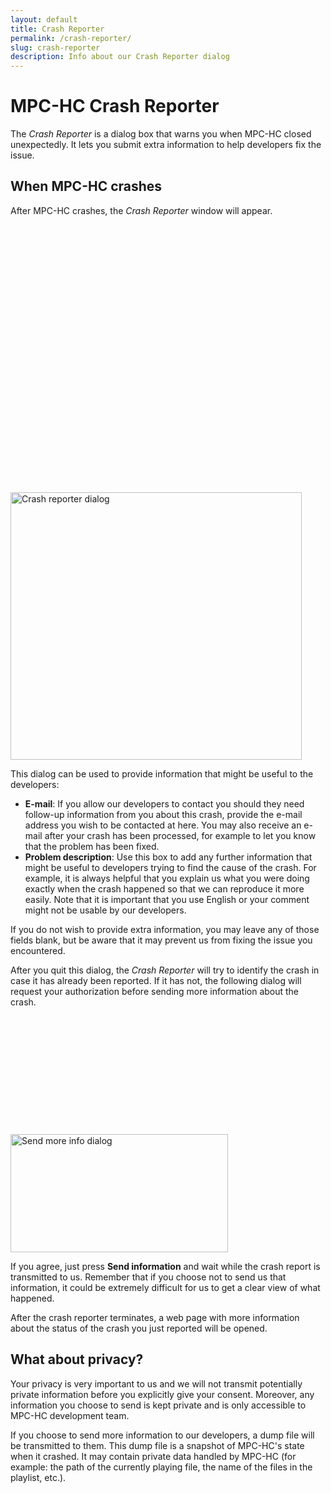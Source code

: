 ```yaml
---
layout: default
title: Crash Reporter
permalink: /crash-reporter/
slug: crash-reporter
description: Info about our Crash Reporter dialog
---
```


# MPC-HC Crash Reporter

The *Crash Reporter* is a dialog box that warns you when MPC-HC closed unexpectedly.
It lets you submit extra information to help developers fix the issue.


## When MPC-HC crashes

After MPC-HC crashes, the *Crash Reporter* window will appear.

<img class="img-responsive defer" src="data:image/gif;base64,R0lGODlhAQABAAAAACH5BAEKAAEALAAAAAABAAEAAAICTAEAOw==" data-src="/assets/img/crash-reporter/crash_reporter.png" width="466" height="428" alt="Crash reporter dialog">
<noscript><img class="img-responsive" src="/assets/img/crash-reporter/crash_reporter.png" width="466" height="428" alt="Crash reporter dialog"></noscript>

This dialog can be used to provide information that might be useful to the developers:

* **E-mail**: If you allow our developers to contact you should they need follow-up information from you about this crash, provide the e-mail address you wish to be contacted at here. You may also receive an e-mail after your crash has been processed, for example to let you know that the problem has been fixed.
* **Problem description**: Use this box to add any further information that might be useful to developers trying to find the cause of the crash. For example, it is always helpful that you explain us what you were doing exactly when the crash happened so that we can reproduce it more easily. Note that it is important that you use English or your comment might not be usable by our developers.

If you do not wish to provide extra information, you may leave any of those fields blank, but be aware that it may prevent us from fixing the issue you encountered.

After you quit this dialog, the *Crash Reporter* will try to identify the crash in case it has already been reported. If it has not, the following dialog will request your authorization before sending more information about the crash.

<img class="img-responsive defer" src="data:image/gif;base64,R0lGODlhAQABAAAAACH5BAEKAAEALAAAAAABAAEAAAICTAEAOw==" data-src="/assets/img/crash-reporter/send_more_info.png" width="348" height="189" alt="Send more info dialog">
<noscript><img class="img-responsive" src="/assets/img/crash-reporter/send_more_info.png" width="348" height="189" alt="Send more info dialog"></noscript>

If you agree, just press **Send information** and wait while the crash report is transmitted to us. Remember that if you choose not to send us that information, it could be extremely difficult for us to get a clear view of what happened.

After the crash reporter terminates, a web page with more information about the status of the crash you just reported will be opened.

## What about privacy?

Your privacy is very important to us and we will not transmit potentially private information before you explicitly give your consent. Moreover, any information you choose to send is kept private and is only accessible to MPC-HC development team.

If you choose to send more information to our developers, a dump file will be transmitted to them. This dump file is a snapshot of MPC-HC's state when it crashed. It may contain private data handled by MPC-HC (for example: the path of the currently playing file, the name of the files in the playlist, etc.).
